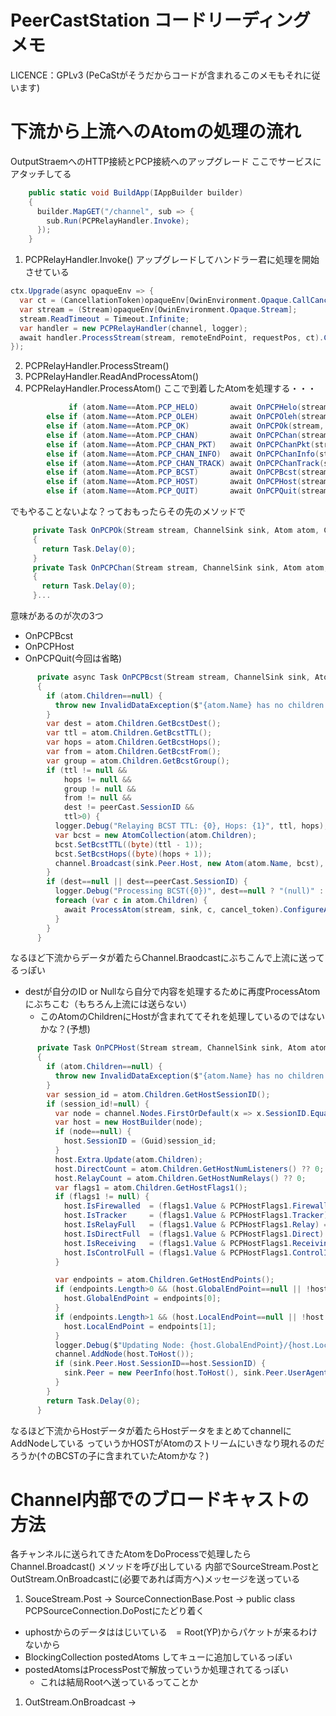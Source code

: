 # PeerCastStation コードリーディングメモ
LICENCE：GPLv3 (PeCaStがそうだからコードが含まれるこのメモもそれに従います)

# 下流から上流へのAtomの処理の流れ
OutputStraemへのHTTP接続とPCP接続へのアップグレード
ここでサービスにアタッチしてる
```csharp
    public static void BuildApp(IAppBuilder builder)
    {
      builder.MapGET("/channel", sub => {
        sub.Run(PCPRelayHandler.Invoke);
      });
    }
```
1. PCPRelayHandler.Invoke() アップグレードしてハンドラー君に処理を開始させている
```csharp 
ctx.Upgrade(async opaqueEnv => {
  var ct = (CancellationToken)opaqueEnv[OwinEnvironment.Opaque.CallCancelled];
  var stream = (Stream)opaqueEnv[OwinEnvironment.Opaque.Stream];
  stream.ReadTimeout = Timeout.Infinite;
  var handler = new PCPRelayHandler(channel, logger);
  await handler.ProcessStream(stream, remoteEndPoint, requestPos, ct).ConfigureAwait(false);
});
```
2. PCPRelayHandler.ProcessStream()
3. PCPRelayHandler.ReadAndProcessAtom()
4. PCPRelayHandler.ProcessAtom()
ここで到着したAtomを処理する・・・
```csharp
             if (atom.Name==Atom.PCP_HELO)       await OnPCPHelo(stream, sink, atom, cancel_token).ConfigureAwait(false);
        else if (atom.Name==Atom.PCP_OLEH)       await OnPCPOleh(stream, sink, atom, cancel_token).ConfigureAwait(false);
        else if (atom.Name==Atom.PCP_OK)         await OnPCPOk(stream, sink, atom, cancel_token).ConfigureAwait(false);
        else if (atom.Name==Atom.PCP_CHAN)       await OnPCPChan(stream, sink, atom, cancel_token).ConfigureAwait(false);
        else if (atom.Name==Atom.PCP_CHAN_PKT)   await OnPCPChanPkt(stream, sink, atom, cancel_token).ConfigureAwait(false);
        else if (atom.Name==Atom.PCP_CHAN_INFO)  await OnPCPChanInfo(stream, sink, atom, cancel_token).ConfigureAwait(false);
        else if (atom.Name==Atom.PCP_CHAN_TRACK) await OnPCPChanTrack(stream, sink, atom, cancel_token).ConfigureAwait(false);
        else if (atom.Name==Atom.PCP_BCST)       await OnPCPBcst(stream, sink, atom, cancel_token).ConfigureAwait(false);
        else if (atom.Name==Atom.PCP_HOST)       await OnPCPHost(stream, sink, atom, cancel_token).ConfigureAwait(false);
        else if (atom.Name==Atom.PCP_QUIT)       await OnPCPQuit(stream, sink, atom, cancel_token).ConfigureAwait(false);
```
でもやることないよな？っておもったらその先のメソッドで
```csharp
     private Task OnPCPOk(Stream stream, ChannelSink sink, Atom atom, CancellationToken cancel_token)
     {
       return Task.Delay(0);
     }
     private Task OnPCPChan(Stream stream, ChannelSink sink, Atom atom, CancellationToken cancel_token)
     {
       return Task.Delay(0);
     }...
```
意味があるのが次の3つ
- OnPCPBcst
- OnPCPHost
- OnPCPQuit(今回は省略)
```csharp
      private async Task OnPCPBcst(Stream stream, ChannelSink sink, Atom atom, CancellationToken cancel_token)
      {
        if (atom.Children==null) {
          throw new InvalidDataException($"{atom.Name} has no children.");
        }
        var dest = atom.Children.GetBcstDest();
        var ttl = atom.Children.GetBcstTTL();
        var hops = atom.Children.GetBcstHops();
        var from = atom.Children.GetBcstFrom();
        var group = atom.Children.GetBcstGroup();
        if (ttl != null &&
            hops != null &&
            group != null &&
            from != null &&
            dest != peerCast.SessionID &&
            ttl>0) {
          logger.Debug("Relaying BCST TTL: {0}, Hops: {1}", ttl, hops);
          var bcst = new AtomCollection(atom.Children);
          bcst.SetBcstTTL((byte)(ttl - 1));
          bcst.SetBcstHops((byte)(hops + 1));
          channel.Broadcast(sink.Peer.Host, new Atom(atom.Name, bcst), group.Value);
        }
        if (dest==null || dest==peerCast.SessionID) {
          logger.Debug("Processing BCST({0})", dest==null ? "(null)" : dest.Value.ToString("N"));
          foreach (var c in atom.Children) {
            await ProcessAtom(stream, sink, c, cancel_token).ConfigureAwait(false);
          }
        }
      }
```
なるほど下流からデータが着たらChannel.Braodcastにぶちこんで上流に送ってるっぽい
- destが自分のID or Nullなら自分で内容を処理するために再度ProcessAtomにぶちこむ（もちろん上流には送らない）
  - このAtomのChildrenにHostが含まれててそれを処理しているのではないかな？(予想)

```csharp
      private Task OnPCPHost(Stream stream, ChannelSink sink, Atom atom, CancellationToken cancel_token)
      {
        if (atom.Children==null) {
          throw new InvalidDataException($"{atom.Name} has no children.");
        }
        var session_id = atom.Children.GetHostSessionID();
        if (session_id!=null) {
          var node = channel.Nodes.FirstOrDefault(x => x.SessionID.Equals(session_id));
          var host = new HostBuilder(node);
          if (node==null) {
            host.SessionID = (Guid)session_id;
          }
          host.Extra.Update(atom.Children);
          host.DirectCount = atom.Children.GetHostNumListeners() ?? 0;
          host.RelayCount = atom.Children.GetHostNumRelays() ?? 0;
          var flags1 = atom.Children.GetHostFlags1();
          if (flags1 != null) {
            host.IsFirewalled  = (flags1.Value & PCPHostFlags1.Firewalled) != 0;
            host.IsTracker     = (flags1.Value & PCPHostFlags1.Tracker) != 0;
            host.IsRelayFull   = (flags1.Value & PCPHostFlags1.Relay) == 0;
            host.IsDirectFull  = (flags1.Value & PCPHostFlags1.Direct) == 0;
            host.IsReceiving   = (flags1.Value & PCPHostFlags1.Receiving) != 0;
            host.IsControlFull = (flags1.Value & PCPHostFlags1.ControlIn) == 0;
          }

          var endpoints = atom.Children.GetHostEndPoints();
          if (endpoints.Length>0 && (host.GlobalEndPoint==null || !host.GlobalEndPoint.Equals(endpoints[0]))) {
            host.GlobalEndPoint = endpoints[0];
          }
          if (endpoints.Length>1 && (host.LocalEndPoint==null || !host.LocalEndPoint.Equals(endpoints[1]))) {
            host.LocalEndPoint = endpoints[1];
          }
          logger.Debug($"Updating Node: {host.GlobalEndPoint}/{host.LocalEndPoint}({host.SessionID.ToString("N")})");
          channel.AddNode(host.ToHost());
          if (sink.Peer.Host.SessionID==host.SessionID) {
            sink.Peer = new PeerInfo(host.ToHost(), sink.Peer.UserAgent, sink.Peer.RemoteEndPoint);
          }
        }
        return Task.Delay(0);
      }
```
なるほど下流からHostデータが着たらHostデータをまとめてchannelにAddNodeしている
っていうかHOSTがAtomのストリームにいきなり現れるのだろうか(↑のBCSTの子に含まれていたAtomかな？)



# Channel内部でのブロードキャストの方法
各チャンネルに送られてきたAtomをDoProcessで処理したらChannel.Broadcast() メソッドを呼び出している
内部でSourceStream.PostとOutStream.OnBroadcastに(必要であれば両方へ)メッセージを送っている

1. SouceStream.Post -> SourceConnectionBase.Post -> public class PCPSourceConnection.DoPostにたどり着く
- uphostからのデータははじいている　= Root(YP)からパケットが来るわけないから
- BlockingCollection<Atom> postedAtoms してキューに追加しているっぽい
- postedAtomsはProcessPostで解放っていうか処理されてるっぽい
  - これは結局Rootへ送っているってことか

1. OutStream.OnBroadcast ->
